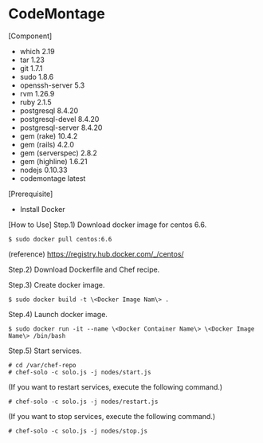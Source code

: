 # CodeMontage

[Component]
* which 2.19 
* tar 1.23 
* git 1.7.1 
* sudo 1.8.6 
* openssh-server 5.3 
* rvm 1.26.9 
* ruby 2.1.5 
* postgresql 8.4.20 
* postgresql-devel 8.4.20 
* postgresql-server 8.4.20 
* gem (rake) 10.4.2 
* gem (rails) 4.2.0 
* gem (serverspec) 2.8.2 
* gem (highline) 1.6.21 
* nodejs 0.10.33 
* codemontage latest


[Prerequisite]
* Install Docker

[How to Use]
Step.1) Download docker image for centos 6.6.

	$ sudo docker pull centos:6.6

 (reference)
 https://registry.hub.docker.com/_/centos/

Step.2) Download Dockerfile and Chef recipe.

Step.3) Create docker image.

	$ sudo docker build -t \<Docker Image Nam\> .

Step.4) Launch docker image.

	$ sudo docker run -it --name \<Docker Container Name\> \<Docker Image Name\> /bin/bash

Step.5) Start services.

	# cd /var/chef-repo
	# chef-solo -c solo.js -j nodes/start.js

(If you want to restart services, execute the following command.)

	# chef-solo -c solo.js -j nodes/restart.js

(If you want to stop services, execute the following command.)

	# chef-solo -c solo.js -j nodes/stop.js
